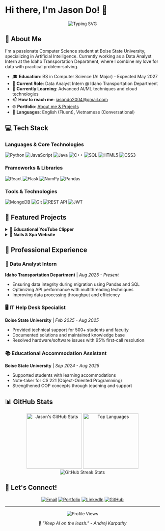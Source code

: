 # Hi there, I'm Jason Do! 👋

<div align="center">
  <img src="https://readme-typing-svg.herokuapp.com?font=Fira+Code&pause=1000&color=2E9FFF&center=true&vCenter=true&width=435&lines=Computer+Science+Student;AI+%26+Data+Science+Enthusiast;Full-Stack+Developer;Always+Learning+New+Things" alt="Typing SVG" />
</div>

## 🚀 About Me

I'm a passionate Computer Science student at Boise State University, specializing in Artificial Intelligence. Currently working as a Data Analyst Intern at the Idaho Transportation Department, where I combine my love for data with practical problem-solving.

- 🎓 **Education**: BS in Computer Science (AI Major) - Expected May 2027
- 💼 **Current Role**: Data Analyst Intern @ Idaho Transportation Department
- 🌱 **Currently Learning**: Advanced AI/ML techniques and cloud technologies
- 📫 **How to reach me**: jasondo2004@gmail.com
- 🌐 **Portfolio**: [About me & Projects](https://bigstonks1.github.io/)
- 💬 **Languages**: English (Fluent), Vietnamese (Conversational)

## 💻 Tech Stack

### Languages & Core Technologies
![Python](https://img.shields.io/badge/Python-3776AB?style=for-the-badge&logo=python&logoColor=white)
![JavaScript](https://img.shields.io/badge/JavaScript-F7DF1E?style=for-the-badge&logo=javascript&logoColor=black)
![Java](https://img.shields.io/badge/Java-ED8B00?style=for-the-badge&logo=openjdk&logoColor=white)
![C++](https://img.shields.io/badge/C++-00599C?style=for-the-badge&logo=cplusplus&logoColor=white)
![SQL](https://img.shields.io/badge/SQL-4479A1?style=for-the-badge&logo=postgresql&logoColor=white)
![HTML5](https://img.shields.io/badge/HTML5-E34F26?style=for-the-badge&logo=html5&logoColor=white)
![CSS3](https://img.shields.io/badge/CSS3-1572B6?style=for-the-badge&logo=css3&logoColor=white)

### Frameworks & Libraries
![React](https://img.shields.io/badge/React-20232A?style=for-the-badge&logo=react&logoColor=61DAFB)
![Flask](https://img.shields.io/badge/Flask-000000?style=for-the-badge&logo=flask&logoColor=white)
![NumPy](https://img.shields.io/badge/NumPy-013243?style=for-the-badge&logo=numpy&logoColor=white)
![Pandas](https://img.shields.io/badge/Pandas-150458?style=for-the-badge&logo=pandas&logoColor=white)

### Tools & Technologies
![MongoDB](https://img.shields.io/badge/MongoDB-47A248?style=for-the-badge&logo=mongodb&logoColor=white)
![Git](https://img.shields.io/badge/Git-F05032?style=for-the-badge&logo=git&logoColor=white)
![REST API](https://img.shields.io/badge/REST_API-009688?style=for-the-badge&logo=fastapi&logoColor=white)
![JWT](https://img.shields.io/badge/JWT-000000?style=for-the-badge&logo=jsonwebtokens&logoColor=white)

## 🔨 Featured Projects

<details>
<summary><b>🎥 Educational YouTube Clipper</b></summary>
<br>

An intelligent Python-based tool that automates educational content extraction from YouTube videos.

**Key Features:**
- 🎯 Automated extraction of clips, transcripts, and audio using `youtube-dl`
- 🤖 OpenAI Whisper-like prompting for timestamp generation
- 📊 Intelligent labeling of key educational concepts
- 🎬 Automated generation of 30-60 clips per video
- 📱 Media reformatting to 9:16 ratio using `ffmpeg`

**Tech Stack:** `Python` `youtube-dl` `ffmpeg` `AI/ML`
</details>

<details>
<summary><b>💅 Nails & Spa Website</b></summary>
<br>

A comprehensive full-stack web application for salon management with modern security practices.

**Key Features:**
- 🎨 Responsive React frontend with modern UI/UX
- 🔐 JWT cookie-based authentication system
- 👥 Separate admin and user dashboards
- 🛡️ Security best practices (CORS, NoSQL injection mitigation, rate-limiting)
- 📱 Mobile-responsive design

**Tech Stack:** `Flask` `React` `MongoDB` `REST APIs` `JWT`
</details>

## 💼 Professional Experience

### 🚗 Data Analyst Intern
**Idaho Transportation Department** | *Aug 2025 - Present*
- Ensuring data integrity during migration using Pandas and SQL
- Optimizing API performance with multithreading techniques
- Improving data processing throughput and efficiency

### 🖥️ IT Help Desk Specialist
**Boise State University** | *Feb 2025 - Aug 2025*
- Provided technical support for 500+ students and faculty
- Documented solutions and maintained knowledge base
- Resolved hardware/software issues with 95% first-call resolution

### 📚 Educational Accommodation Assistant
**Boise State University** | *Sep 2024 - Aug 2025*
- Supported students with learning accommodations
- Note-taker for CS 221 (Object-Oriented Programming)
- Strengthened OOP concepts through teaching and support

## 📊 GitHub Stats

<div align="center">
  <img src="https://github-readme-stats-plum-delta-26.vercel.app/api?username=Bigstonks1&show_icons=true&theme=tokyonight&hide_border=true&count_private=true" alt="Jason's GitHub Stats" height="180"/>
  <img src="https://github-readme-stats-plum-delta-26.vercel.app/api/top-langs/?username=Bigstonks1&layout=compact&theme=tokyonight&hide_border=true" alt="Top Languages" height="180"/>
</div>

<div align="center">
  <img src="https://github-readme-streak-stats.herokuapp.com/?user=Bigstonks1&theme=tokyonight&hide_border=true" alt="GitHub Streak Stats" />
</div>

## 🤝 Let's Connect!

<div align="center">
  
[![Email](https://img.shields.io/badge/Email-D14836?style=for-the-badge&logo=gmail&logoColor=white)](mailto:jasondo2004@gmail.com)
[![Portfolio](https://img.shields.io/badge/Portfolio-000000?style=for-the-badge&logo=About.me&logoColor=white)](https://bigstonks1.github.io/)
[![LinkedIn](https://img.shields.io/badge/LinkedIn-0077B5?style=for-the-badge&logo=linkedin&logoColor=white)](https://linkedin.com/in/jasondo)
[![GitHub](https://img.shields.io/badge/GitHub-100000?style=for-the-badge&logo=github&logoColor=white)](https://github.com/jasondo)

</div>

---

<div align="center">
  <img src="https://komarev.com/ghpvc/?username=Bigstonks1&color=blue&style=flat-square&label=Profile+Views" alt="Profile Views" />
  
  <p>
    <i>🤖 "Keep AI on the leash." - Andrej Karpathy</i>
  </p>
</div>
